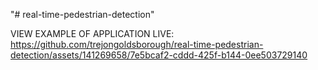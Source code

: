 "# real-time-pedestrian-detection" 


VIEW EXAMPLE OF APPLICATION LIVE:
https://github.com/trejongoldsborough/real-time-pedestrian-detection/assets/141269658/7e5bcaf2-cddd-425f-b144-0ee503729140

